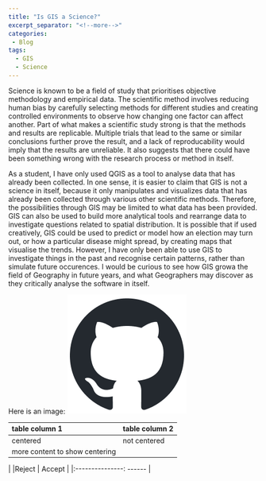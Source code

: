 ```yaml
---
title: "Is GIS a Science?"
excerpt_separator: "<!--more-->"
categories:
 - Blog
tags:
  - GIS
  - Science
---
```


Science is known to be a field of study that prioritises objective methodology and empirical data. The scientific method involves reducing human bias by carefully selecting methods for different studies and creating controlled environments to observe how changing one factor can affect another. Part of what makes a scientific study strong is that the methods and results are replicable. Multiple trials that lead to the same or similar conclusions further prove the result, and a lack of reproducability would imply that the results are unreliable. It also suggests that there could have been something wrong with the research process or method in itself. 

As a student, I have only used QGIS as a tool to analyse data that has already been collected. In one sense, it is easier to claim that GIS is not a science in itself, because it only manipulates and visualizes data that has already been collected through various other scientific methods. Therefore, the possibilities through GIS may be limited to what data has been provided. GIS can also be used to build more analytical tools and rearrange data to investigate questions related to spatial distribution. It is possible that if used creatively, GIS could be used to predict or model how an election may turn out, or how a particular disease might spread, by creating maps that visualise the trends. However, I have only been able to use GIS to investigate things in the past and recognise certain patterns, rather than simulate future occurences. I would be curious to see how GIS growa the field of Geography in future years, and what Geographers may discover as they critically analyse the software in itself. 

Here is an image: ![github logo](/assets/images/github-mark.png)




|table column 1 | table column 2 |
|:--------------| ------|
|centered| not centered |
|more content to show centering |


|        |Reject | Accept     |
|:---------------: ------ |